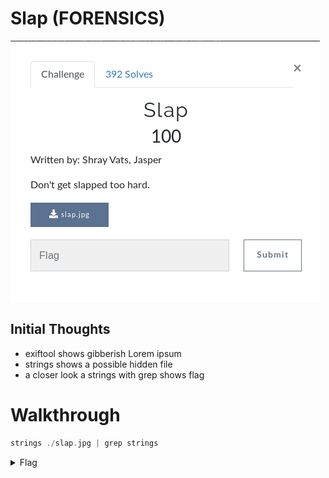 # Slap (FORENSICS)

![title](images/title.png)

## Initial Thoughts

* exiftool shows gibberish Lorem ipsum
* strings shows a possible hidden file
* a closer look a strings with grep shows flag

# Walkthrough

```c
strings ./slap.jpg | grep strings
```
<details>
	<summary>Flag</summary>

![Flag](images/flag.png)
</details>